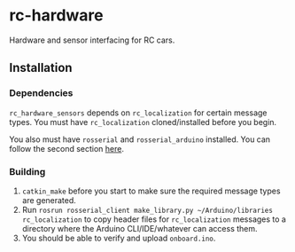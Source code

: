 # rc-hardware

Hardware and sensor interfacing for RC cars. 

## Installation

### Dependencies
`rc_hardware_sensors` depends on `rc_localization` for certain message types.
You must have `rc_localization` cloned/installed before you begin.

You also must have `rosserial` and `rosserial_arduino` installed. You can follow the
second section [here](https://wiki.ros.org/rosserial_arduino/Tutorials/Arduino%20IDE%20Setup).

### Building 
1. `catkin_make` before you start to make sure the required message types are generated.
2. Run `rosrun rosserial_client make_library.py ~/Arduino/libraries rc_localization` to copy header files for `rc_localization` messages to a directory where the Arduino CLI/IDE/whatever can access them.
3. You should be able to verify and upload `onboard.ino`.
